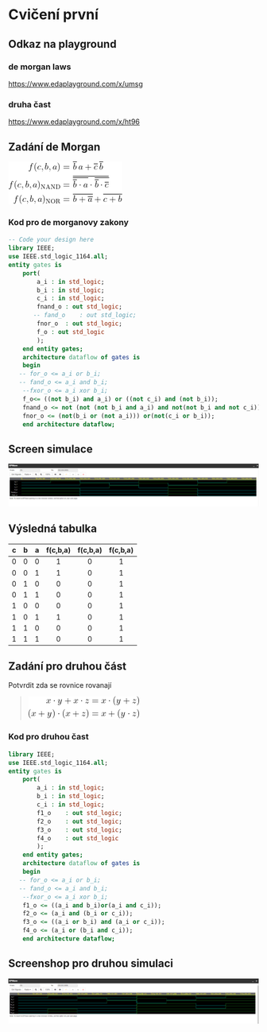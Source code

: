 # Cvičení první
## Odkaz na playground
### de morgan laws
https://www.edaplayground.com/x/umsg
### druha čast
https://www.edaplayground.com/x/ht96
## Zadání de Morgan
![Zadání 1](images/zadani1.gif)
### Kod pro de morganovy zakony
```vhdl
-- Code your design here
library IEEE;
use IEEE.std_logic_1164.all;
entity gates is
	port(
    	a_i	: in std_logic;
        b_i	: in std_logic;
        c_i : in std_logic;
        fnand_o	: out std_logic;
       -- fand_o	: out std_logic;
      	fnor_o	: out std_logic;
        f_o : out std_logic
    	);
    end entity gates;
    architecture dataflow of gates is
    begin
   -- for_o <= a_i or b_i;
   -- fand_o <= a_i and b_i;
    --fxor_o <= a_i xor b_i;
    f_o<= ((not b_i) and a_i) or ((not c_i) and (not b_i));
    fnand_o <= not (not (not b_i and a_i) and not(not b_i and not c_i));
    fnor_o <= (not(b_i or (not a_i))) or(not(c_i or b_i));
    end architecture dataflow;
```
## Screen simulace
![Simulace](images/demorgan.PNG)
## Výsledná tabulka
| **c** | **b** |**a** | **f(c,b,a)** | **f(c,b,a)** | **f(c,b,a)** |
| :-: | :-: | :-: | :-: | :-: | :-: |
| 0 | 0 | 0 | 1 |0 | 1 |
| 0 | 0 | 1 | 1 |0 | 1 |
| 0 | 1 | 0 | 0 |0 | 1 |
| 0 | 1 | 1 | 0 |0 | 1 |
| 1 | 0 | 0 | 0 |0 | 1 |
| 1 | 0 | 1 | 1 |0 | 1 |
| 1 | 1 | 0 | 0 |0 | 1 |
| 1 | 1 | 1 | 0 |0 | 1 |

## Zadání pro druhou část
Potvrdit zda se rovnice rovanají
>![Simulace](images/zadani2.png) 
### Kod pro druhou čast
```vhdl
library IEEE;
use IEEE.std_logic_1164.all;
entity gates is
	port(
    	a_i	: in std_logic;
        b_i	: in std_logic;
        c_i : in std_logic;
        f1_o	: out std_logic;
        f2_o	: out std_logic;
      	f3_o	: out std_logic;
        f4_o 	: out std_logic
    	);
    end entity gates;
    architecture dataflow of gates is
    begin
   -- for_o <= a_i or b_i;
   -- fand_o <= a_i and b_i;
    --fxor_o <= a_i xor b_i;
    f1_o <= ((a_i and b_i)or(a_i and c_i));
	f2_o <= (a_i and (b_i or c_i));
	f3_o <= ((a_i or b_i) and (a_i or c_i));
	f4_o <= (a_i or (b_i and c_i));
    end architecture dataflow;
```
## Screenshop pro druhou simulaci
![Simulace](images/2cast.PNG)    